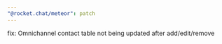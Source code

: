 ```yaml
---
"@rocket.chat/meteor": patch
---
```


fix: Omnichannel contact table not being updated after add/edit/remove
